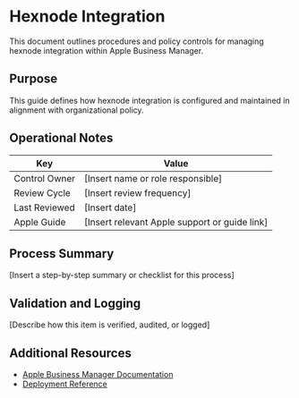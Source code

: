 # Hexnode Integration

This document outlines procedures and policy controls for managing hexnode integration within Apple Business Manager.

## Purpose

This guide defines how hexnode integration is configured and maintained in alignment with organizational policy.

## Operational Notes

Key            | Value
---------------|---------------------------------------------------------------
Control Owner  | [Insert name or role responsible]
Review Cycle   | [Insert review frequency]
Last Reviewed  | [Insert date]
Apple Guide    | [Insert relevant Apple support or guide link]

## Process Summary

[Insert a step-by-step summary or checklist for this process]

## Validation and Logging

[Describe how this item is verified, audited, or logged]

## Additional Resources

- [Apple Business Manager Documentation](https://support.apple.com/guide/apple-business-manager/welcome/web)
- [Deployment Reference](https://support.apple.com/en-us/guide/deployment/welcome/web)
